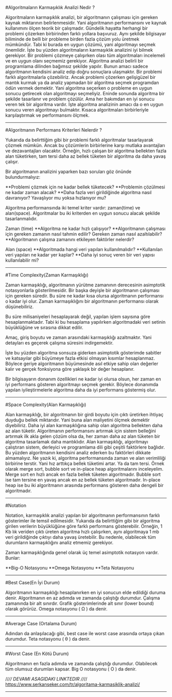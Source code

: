 ﻿#Algoritmaların Karmaşıklık Analizi Nedir ? 


Algoritmaların karmaşıklık analizi, bir algoritmanın çalışması için gereken kaynak miktarının belirlenmesidir. Yani algoritmanın performansını ve kaynak kullanımını ölçen teorik bir çalışmadır.
Gündelik hayatta herhangi bir problemi çözerken birbirinden farklı yollara başvuruz. Aynı şekilde bilgisayar biliminde de belli bir probleme birden fazla çözüm yolu üretmek mümkündür. Tabi ki burada en uygun çözümü, yani algoritmayı seçmek önemlidir. İşte bu yüzden algoritmaların karmaşıklık analizini iyi bilmek gerekiyor. Bir problemi çözmeye çalışırken olası tüm algoritmaları incelemeli ve en uygun olanı seçmemiz gerekiyor.
Algoritma analizi belirli bir programlama dilinden bağımsız şekilde yapılır. Bunun amacı sadece algoritmanın kendisini analiz edip doğru sonuçlara ulaşmaktır.
Bir problemi farklı algoritmalarla çözebiliriz. Ancak problemi çözerken gelişigüzel bir mantık kurmak ya da analiz yapmadan bir algoritma seçmek programdan ödün vermek demektir. Yani algoritma seçerken o probleme en uygun sonucu getirecek olan algoritmayı seçmeliyiz.
Eninde sonunda algoritma bir şekilde tasarlanır ve problem çözülür. Ama her bakımdan en iyi sonucu veren tek bir algoritma vardır.
İşte algoritma analizinin amacı da o en uygun sonucu veren algoritmayı bulmaktır. Kısaca algoritmaları birbirleriyle karşılaştırmak ve performansını ölçmek.

-----------------------------------------------------------------------------------------------------------------

#Algoritmanın Performans Kriterleri Nelerdir ?


Yukarıda da belirttiğim gibi bir problemi farklı algoritmalar tasarlayarak çözmek mümkün. Ancak bu çözümlerin birbirlerine karşı mutlaka avantajları ve dezavantajları olacaktır.
Örneğin, hızlı çalışan bir algoritma bellekten fazla alan tüketirken, tam tersi daha az bellek tüketen bir algoritma da daha yavaş çalışır.

Bir algoritmanın analizini yaparken bazı soruları göz önünde bulundurmalıyız:

**Problemi çözmek için ne kadar bellek tüketecek?
**Problemin çözülmesi ne kadar zaman alacak?
**Daha fazla veri girildiğinde algoritma nasıl davranıyor? Yavaşlıyor mu yoksa hızlanıyor mu?

Algoritma performansında iki temel kriter vardır: zaman(time) ve alan(space). Algoritmalar bu iki kriterden en uygun sonucu alacak şekilde tasarlanmalıdır.

Zaman (time)
**Algoritma ne kadar hızlı çalışıyor?
**Algoritmanın çalışması için gereken zamanın nasıl tahmin edilir? Gereken zaman nasıl azaltılabilir?
**Algoritmanın çalışma zamanını etkileyen faktörler nelerdir?

Alan (space)
**Algoritmada hangi veri yapıları kullanılmalıdır?
**Kullanılan veri yapıları ne kadar yer kaplar?
**Daha iyi sonuç veren bir veri yapısı kullanılabilir mi?

-----------------------------------------------------------------------------------------------------------------

#Time Complexity(Zaman Karmaşıklığı)


Zaman karmaşıklığı, algoritmanın yürütme zamanının derecesinin asimptotik notasyonlarla gösterilmesidir. Bir başka deyişle bir algoritmanın çalışması için gereken süredir. Bu süre ne kadar kısa olursa algoritmanın performansı o kadar iyi olur. Zaman karmaşıklığını bir algoritmanın performansı olarak düşünebiliriz.

Bu süre milisaniyeleri hesaplayarak değil, yapılan işlem sayısına göre hesaplanmaktadır. Tabi ki bu hesaplama yapılırken algoritmadaki veri setinin büyüklüğüne ve sırasına dikkat edilir.

Amaç, giriş boyutu ve zaman arasındaki karmaşıklığı azaltmaktır. Yani detayları es geçerek çalışma süresini indirgemektir.

İşte bu yüzden algoritma sonsuza giderken asimptotik gösterimde sabitler ve katsayılar gibi büyümeye fazla etkisi olmayan kısımlar hesaplanmaz. Böylece geriye algoritmanın büyümesinde asıl etkiye sahip olan değerler kalır ve gerçek fonksiyona göre yaklaşık bir değer hesaplanır.

Bir bilgisayarın donanım özellikleri ne kadar iyi olursa olsun, her zaman en iyi performans gösteren algoritmayı seçmek gerekir. Böylece donanımda yapılan iyileştirmelerle algoritma daha da iyi performans göstermiş olur.

-----------------------------------------------------------------------------------------------------------------

#Space Complexity(Alan Karmaşıklığı)


Alan karmaşıklığı, bir algoritmanın bir girdi boyutu için çıktı üretirken ihtiyaç duyduğu bellek miktarıdır. Yani buna alan maliyetini ölçmek demektir diyebiliriz.
Daha iyi alan karmaşıklığına sahip olan algoritma bellekten daha az alan tüketir. Algoritmanın performansını artırmak için sistem belleğini artırmak ilk akla gelen çözüm olsa da, her zaman daha az alan tüketen bir algoritma tasarlamak daha mantıklıdır.
Alan karmaşıklığı, algoritmayı çalıştıran sistem, derleyici ve programlama dili gibi çeşitli faktörlere bağlıdır. Bu yüzden algoritmanın kendisini analiz ederken bu faktörleri dikkate almamalıyız.
Ne yazık ki, algoritma performansında zaman ve alan verimliliği birbirine terstir. Yani hız arttıkça bellek tüketimi artar. Ya da tam tersi.
Örnek olarak merge sort, bubble sort ve in-place heap algoritmalarını inceleyelim. Merge sort en hızlı ancak en fazla bellek tüketen algoritmadır. Bubble sort ise tam tersine en yavaş ancak en az bellek tüketen algoritmadır. In-place heap ise bu iki algoritmanın arasında performans gösteren daha dengeli bir algoritmadır.

-----------------------------------------------------------------------------------------------------------------

#Notation


Notation, karmaşıklık analizi yapılan bir algoritmanın performansının farklı gösterimler ile temsil edilmesidir. Yukarıda da belirttiğim gibi bir algoritma girilen verilerin büyüklüğüne göre farklı performans gösterebilir.
Örneğin, 1 Kb lık veriden çıktı üreten algoritma hızlı çalışırken, aynı algoritmaya 1 mb veri girildiğinde çıktıyı daha yavaş üretebilir. Bu nedenle, olabilecek tüm durumların karmaşıklığını analiz etmemiz gerekiyor.

Zaman karmaşıklığında genel olarak üç temel asimptotik notasyon vardır. Bunlar:

**Big-O Notasyonu
**Omega Notasyonu
**Teta Notasyonu

-----------------------------------------------------------------------------------------------------------------

#Best Case(En İyi Durum)


Algoritmanın karmaşıklığı hesaplanırken en iyi sonucun elde edildiği duruma denir. Algoritmanın en az adımda ve zamanda çalıştığı durumdur.
Çalışma zamanında bir alt sınırdır. Grafik gösterimlerinde alt sınır (lower bound) olarak görürüz.
Omega notasyonu ( Ω ) da denir.

-----------------------------------------------------------------------------------------------------------------

#Average Case (Ortalama Durum)


Adından da anlaşılacağı gibi, best case ile worst case arasında ortaya çıkan durumdur.
Teta notasyonu ( θ ) da denir.

-----------------------------------------------------------------------------------------------------------------

#Worst Case (En Kötü Durum)


Algoritmanın en fazla adımda ve zamanda çalıştığı durumdur. Olabilecek tüm olumsuz durumları kapsar.
Big O notasyonu ( O ) da denir.

//*// DEVAMI ASAGIDAKI LINKTEDIR //*//
https://www.serkanseker.com/tr/algoritama-karmasiklik-analizi/

-----------------------------------------------------------------------------------------------------------------